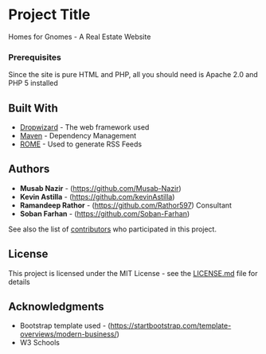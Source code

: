 # Project Title

Homes for Gnomes - A Real Estate Website

### Prerequisites

Since the site is pure HTML and PHP, all you should need is Apache 2.0 and PHP 5 installed

## Built With

* [Dropwizard](http://www.dropwizard.io/1.0.2/docs/) - The web framework used
* [Maven](https://maven.apache.org/) - Dependency Management
* [ROME](https://rometools.github.io/rome/) - Used to generate RSS Feeds

## Authors

* **Musab Nazir** - (https://github.com/Musab-Nazir)
* **Kevin Astilla** - (https://github.com/kevinAstilla)
* **Ramandeep Rathor** - (https://github.com/Rathor597)
Consultant
* **Soban Farhan** - (https://github.com/Soban-Farhan)

See also the list of [contributors](https://github.com/your/project/contributors) who participated in this project.

## License

This project is licensed under the MIT License - see the [LICENSE.md](LICENSE.md) file for details

## Acknowledgments

* Bootstrap template used - (https://startbootstrap.com/template-overviews/modern-business/)
* W3 Schools
